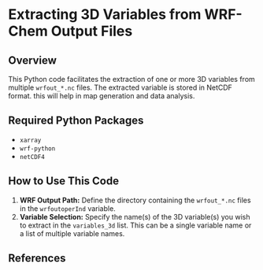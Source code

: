 # Extracting 3D Variables from WRF-Chem Output Files

## Overview

This Python code facilitates the extraction of one or more 3D variables from multiple `wrfout_*.nc` files. The extracted variable is stored in NetCDF format. this will help in map generation and data analysis.

## Required Python Packages

*   `xarray`
*   `wrf-python`
*   `netCDF4`

## How to Use This Code

1.  **WRF Output Path:** Define the directory containing the `wrfout_*.nc` files in the `wrfoutoperInd` variable.
2.  **Variable Selection:** Specify the name(s) of the 3D variable(s) you wish to extract in the `variables_3d` list.  This can be a single variable name or a list of multiple variable names.

## References

